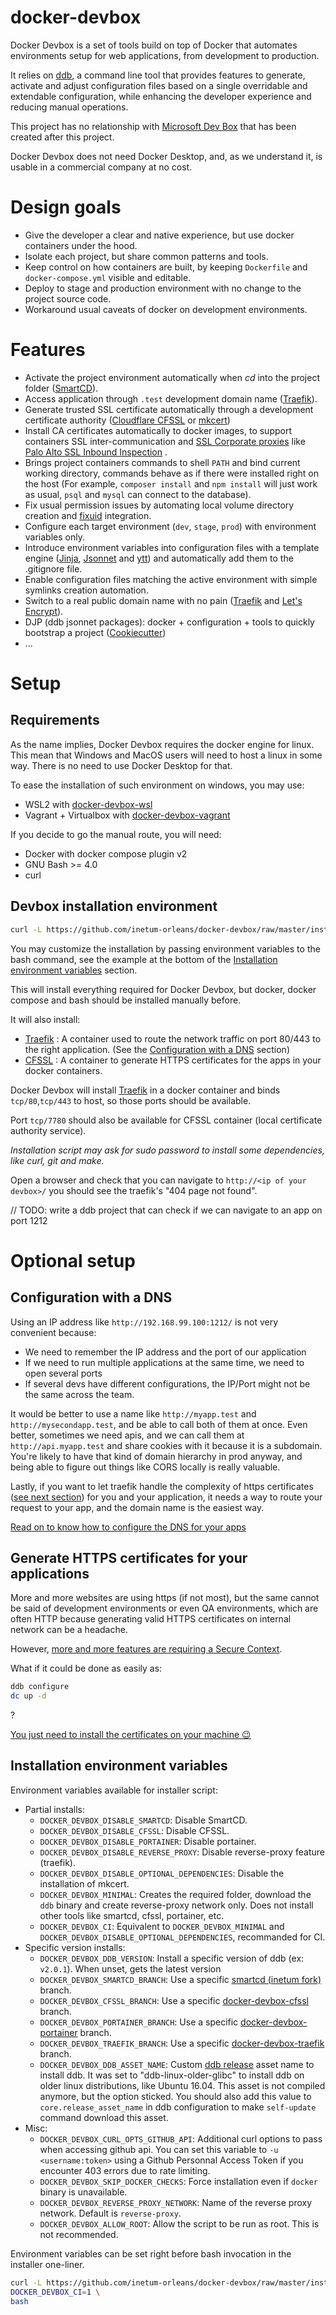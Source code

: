 docker-devbox
=============

Docker Devbox is a set of tools build on top of Docker that automates environments setup for web applications, from
development to production.

It relies on [ddb](https://inetum-orleans.github.io/docker-devbox-ddb/), a command line tool that provides
features to generate, activate and adjust configuration files based on a single overridable and extendable
configuration, while enhancing the developer experience and reducing manual operations.

This project has no relationship with [Microsoft Dev Box](https://azure.microsoft.com/en-us/products/dev-box)
that has been created after this project.

Docker Devbox does not need Docker Desktop, and, as we understand it, is usable in a commercial company at no cost.

# Design goals

* Give the developer a clear and native experience, but use docker containers under the hood.
* Isolate each project, but share common patterns and tools.
* Keep control on how containers are built, by keeping `Dockerfile` and `docker-compose.yml` visible and editable.
* Deploy to stage and production environment with no change to the project source code.
* Workaround usual caveats of docker on development environments.

# Features

* Activate the project environment automatically when *cd* into the project
  folder ([SmartCD](https://github.com/cxreg/smartcd)).
* Access application through `.test` development domain name ([Traefik](https://traefik.io/)).
* Generate trusted SSL certificate automatically through a development certificate
  authority ([Cloudflare CFSSL](https://github.com/cloudflare/cfssl) or [mkcert](https://github.com/FiloSottile/mkcert))
* Install CA certificates automatically to docker images, to support containers SSL inter-communication
  and [SSL Corporate proxies](https://security.stackexchange.com/questions/133254/how-does-ssl-proxy-server-in-company-work#answer-133261)
  like [Palo Alto SSL Inbound Inspection](https://docs.paloaltonetworks.com/pan-os/7-1/pan-os-admin/decryption/ssl-inbound-inspection.html#)
  .
* Brings project containers commands to shell `PATH` and bind current working directory, commands behave as if there
  were installed right on the host (For example, `composer install` and `npm install` will just work as usual, `psql`
  and `mysql` can connect to the database).
* Fix usual permission issues by automating local volume directory creation
  and [fixuid](https://github.com/boxboat/fixuid) integration.
* Configure each target environment (`dev`, `stage`, `prod`) with environment variables only.
* Introduce environment variables into configuration files with a template
  engine ([Jinja](https://jinja.palletsprojects.com/en/stable/), [Jsonnet](https://jsonnet.org/) and [ytt](https://carvel.dev/ytt/)) and automatically add them to the .gitignore file.
* Enable configuration files matching the active environment with simple symlinks creation
  automation.
* Switch to a real public domain name with no pain ([Traefik](https://traefik.io/)
  and [Let's Encrypt](https://letsencrypt.org/)).
* DJP (ddb jsonnet packages): docker + configuration + tools to quickly bootstrap a project ([Cookiecutter](https://github.com/cookiecutter/cookiecutter))
* ...

# Setup
## Requirements

As the name implies, Docker Devbox requires the docker engine for linux.
This mean that Windows and MacOS users will need to host a linux in some way.
There is no need to use Docker Desktop for that.

To ease the installation of such environment on windows, you may use:
- WSL2 with [docker-devbox-wsl](https://github.com/inetum-orleans/docker-devbox-wsl)
- Vagrant + Virtualbox with [docker-devbox-vagrant](https://github.com/inetum-orleans/docker-devbox-vagrant)

If you decide to go the manual route, you will need:
* Docker with docker compose plugin v2
* GNU Bash >= 4.0
* curl

## Devbox installation environment

```sh
curl -L https://github.com/inetum-orleans/docker-devbox/raw/master/installer | bash
```

You may customize the installation by passing environment variables to the bash command, see the example at the bottom of the [Installation environment variables](#installation-environment-variables) section.

This will install everything required for Docker Devbox, but docker,
docker compose and bash should be installed manually before.

It will also install:
* [Traefik](https://traefik.io/) : A container used to route the network traffic on port 80/443 to the right application. (See the [Configuration with a DNS](#configuration-with-a-dns) section)
* [CFSSL](https://github.com/cloudflare/cfssl) : A container to generate HTTPS certificates for the apps in your docker containers.

Docker Devbox will install [Traefik](https://traefik.io/) in a docker container and binds `tcp/80`,`tcp/443` to host,
so those ports should be available.

Port `tcp/7780` should also be available for CFSSL container (local certificate authority service).

*Installation script may ask for sudo password to install some dependencies, like curl, git and make.*

Open a browser and check that you can navigate to `http://<ip of your devbox>/` you should see the traefik's "404 page not found".

// TODO: write a ddb project that can check if we can navigate to an app on port 1212

# Optional setup
## Configuration with a DNS

Using an IP address like `http://192.168.99.100:1212/` is not very convenient because:
* We need to remember the IP address and the port of our application
* If we need to run multiple applications at the same time, we need to open several ports
* If several devs have different configurations, the IP/Port might not be the same across the team.

It would be better to use a name like `http://myapp.test` and `http://mysecondapp.test`, and be able to call both of them at once.
Even better, sometimes we need apis, and we can call them at `http://api.myapp.test` and share cookies with it because it is a subdomain. You're likely to have that kind of domain hierarchy in prod anyway, and being able to figure out things like CORS locally is really valuable.

Lastly, if you want to let traefik handle the complexity of https certificates ([see next section](#generate-certificates-for-your-applications)) for you and your application, it needs a way to route your request to your app, and the domain name is the easiest way.

[Read on to know how to configure the DNS for your apps](docs/dns.md)

## Generate HTTPS certificates for your applications

More and more websites are using https (if not most), but the same cannot be said of development environments or even QA environments, which are often HTTP because generating valid HTTPS certificates on internal network can be a headache.

However, [more and more features are requiring a Secure Context](https://developer.mozilla.org/en-US/docs/Web/Security/Secure_Contexts/features_restricted_to_secure_contexts).

What if it could be done as easily as:

```bash
ddb configure
dc up -d
```
?

[You just need to install the certificates on your machine :wink:](docs/certs.md)

## Installation environment variables

Environment variables available for installer script:

- Partial installs:
  - `DOCKER_DEVBOX_DISABLE_SMARTCD`: Disable SmartCD.
  - `DOCKER_DEVBOX_DISABLE_CFSSL`: Disable CFSSL.
  - `DOCKER_DEVBOX_DISABLE_PORTAINER`: Disable portainer.
  - `DOCKER_DEVBOX_DISABLE_REVERSE_PROXY`: Disable reverse-proxy feature (traefik).
  - `DOCKER_DEVBOX_DISABLE_OPTIONAL_DEPENDENCIES`: Disable the installation of mkcert.
  - `DOCKER_DEVBOX_MINIMAL`: Creates the required folder, download the `ddb` binary and create reverse-proxy network only.
  Does not install other tools like smartcd, cfssl, portainer, etc.
  - `DOCKER_DEVBOX_CI`: Equivalent to `DOCKER_DEVBOX_MINIMAL` and `DOCKER_DEVBOX_DISABLE_OPTIONAL_DEPENDENCIES`,
    recommanded for CI.
- Specific version installs:
  - `DOCKER_DEVBOX_DDB_VERSION`: Install a specific version of ddb (ex: `v2.0.1`). When unset, gets the latest version
  - `DOCKER_DEVBOX_SMARTCD_BRANCH`: Use a specific [smartcd (inetum fork)](https://github.com/inetum-orleans/smartcd) branch.
  - `DOCKER_DEVBOX_CFSSL_BRANCH`: Use a specific [docker-devbox-cfssl](https://github.com/inetum-orleans/docker-devbox-cfssl) branch.
  - `DOCKER_DEVBOX_PORTAINER_BRANCH`: Use a specific [docker-devbox-portainer](https://github.com/inetum-orleans/docker-devbox-portainer) branch.
  - `DOCKER_DEVBOX_TRAEFIK_BRANCH`: Use a specific [docker-devbox-traefik](https://github.com/inetum-orleans/docker-devbox-traefik) branch.
  - `DOCKER_DEVBOX_DDB_ASSET_NAME`: Custom [ddb release](https://github.com/inetum-orleans/docker-devbox-ddb/releases)
    asset name to install ddb. It was set to "ddb-linux-older-glibc" to install ddb on
    older linux distributions, like Ubuntu 16.04. This asset is not compiled anymore, but the option sticked.
    You should also add this value to `core.release_asset_name` in ddb
    configuration to make `self-update` command download this asset.
- Misc:
  - `DOCKER_DEVBOX_CURL_OPTS_GITHUB_API`: Additional curl options to pass when accessing github api. You can set this
    variable to `-u <username:token>` using a Github Personnal Access Token if you encounter 403 errors due to rate
    limiting.
  - `DOCKER_DEVBOX_SKIP_DOCKER_CHECKS`: Force installation even if `docker` binary is unavailable.
  - `DOCKER_DEVBOX_REVERSE_PROXY_NETWORK`: Name of the reverse proxy network. Default is `reverse-proxy`.
  - `DOCKER_DEVBOX_ALLOW_ROOT`: Allow the script to be run as root. This is not recommended.

Environment variables can be set right before bash invocation in the installer one-liner.

```bash
curl -L https://github.com/inetum-orleans/docker-devbox/raw/master/installer | \
DOCKER_DEVBOX_CI=1 \
bash
```
